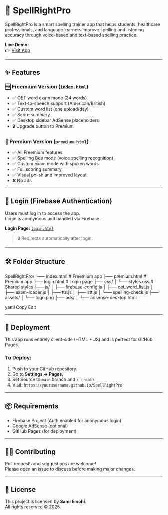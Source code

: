 # 🧠 SpellRightPro

SpellRightPro is a smart spelling trainer app that helps students, healthcare professionals, and language learners improve spelling and listening accuracy through voice-based and text-based spelling practice.

**Live Demo:**  
👉 [Visit App](https://yourusername.github.io/SpellRightPro)

---

## ✨ Features

### 🆓 Freemium Version (`index.html`)
- ✅ OET word exam mode (24 words)
- ✅ Text-to-speech support (American/British)
- ✅ Custom word list (one upload/day)
- ✅ Score summary
- ✅ Desktop sidebar AdSense placeholders
- 🔒 Upgrade button to Premium

### 💎 Premium Version (`premium.html`)
- ✅ All Freemium features
- ✅ Spelling Bee mode (voice spelling recognition)
- ✅ Custom exam mode with spoken words
- ✅ Full scoring summary
- ✅ Visual polish and improved layout
- ❌ No ads

---

## 🔐 Login (Firebase Authentication)

Users must log in to access the app.  
Login is anonymous and handled via Firebase.

**Login Page:** [`login.html`](login.html)

> 🔒 Redirects automatically after login.

---

## 🛠️ Folder Structure

SpellRightPro/
├── index.html # Freemium app
├── premium.html # Premium app
├── login.html # Login page
├── css/
│ └── styles.css # Shared styles
├── js/
│ ├── firebase-config.js
│ ├── oet_word_list.js
│ ├── exam-loader.js
│ ├── tts.js
│ ├── stt.js
│ └── spelling-check.js
├── assets/
│ └── logo.png
├── ads/
│ └── adsense-desktop.html

yaml
Copy
Edit

---

## 🚀 Deployment

This app runs entirely client-side (HTML + JS) and is perfect for GitHub Pages.

### To Deploy:
1. Push to your GitHub repository.
2. Go to **Settings → Pages**.
3. Set Source to `main` branch and `/ (root)`.
4. Visit: `https://yourusername.github.io/SpellRightPro`

---

## 📦 Requirements

- Firebase Project (Auth enabled for anonymous login)
- Google AdSense (optional)
- GitHub Pages (for deployment)

---

## 👩‍💻 Contributing

Pull requests and suggestions are welcome!  
Please open an issue to discuss before making major changes.

---

## 📄 License

This project is licensed by **Sami Elnohi**.  
All rights reserved © 2025.


